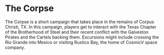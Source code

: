 # The Corpse

The Corpse is a short campaign that takes place in the remains of Corpus Christi, TX. In this campaign, players get to interact with the Texas Chapter of the Brotherhood of Steel and their recent conflict with the Galveston Pirates and the Cartels backing them. Excursions might include crossing the Rio Grande into Mexico or visiting Rustico Bay, the home of CosmicV space company.